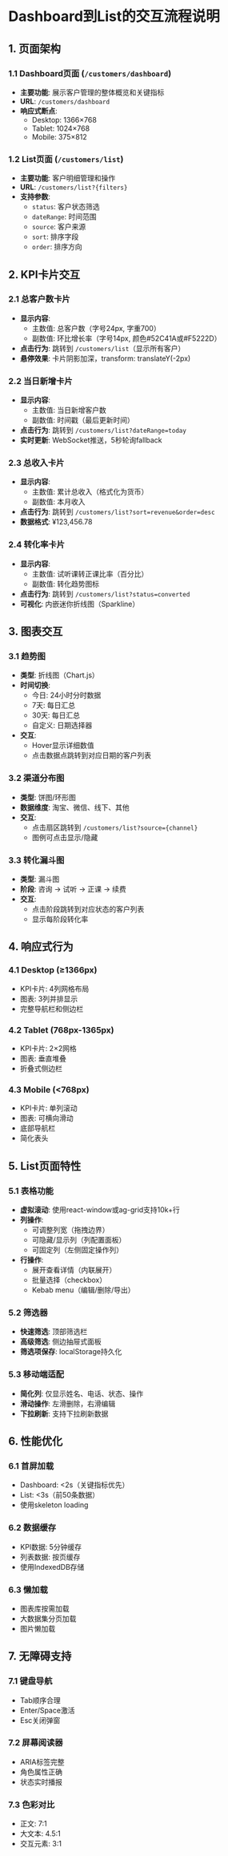 # Dashboard到List的交互流程说明

## 1. 页面架构

### 1.1 Dashboard页面 (`/customers/dashboard`)
- **主要功能**: 展示客户管理的整体概览和关键指标
- **URL**: `/customers/dashboard`
- **响应式断点**: 
  - Desktop: 1366×768
  - Tablet: 1024×768
  - Mobile: 375×812

### 1.2 List页面 (`/customers/list`)
- **主要功能**: 客户明细管理和操作
- **URL**: `/customers/list?{filters}`
- **支持参数**: 
  - `status`: 客户状态筛选
  - `dateRange`: 时间范围
  - `source`: 客户来源
  - `sort`: 排序字段
  - `order`: 排序方向

## 2. KPI卡片交互

### 2.1 总客户数卡片
- **显示内容**: 
  - 主数值: 总客户数（字号24px, 字重700）
  - 副数值: 环比增长率（字号14px, 颜色#52C41A或#F5222D）
- **点击行为**: 跳转到 `/customers/list`（显示所有客户）
- **悬停效果**: 卡片阴影加深，transform: translateY(-2px)

### 2.2 当日新增卡片
- **显示内容**: 
  - 主数值: 当日新增客户数
  - 副数值: 时间戳（最后更新时间）
- **点击行为**: 跳转到 `/customers/list?dateRange=today`
- **实时更新**: WebSocket推送，5秒轮询fallback

### 2.3 总收入卡片
- **显示内容**: 
  - 主数值: 累计总收入（格式化为货币）
  - 副数值: 本月收入
- **点击行为**: 跳转到 `/customers/list?sort=revenue&order=desc`
- **数据格式**: ¥123,456.78

### 2.4 转化率卡片
- **显示内容**: 
  - 主数值: 试听课转正课比率（百分比）
  - 副数值: 转化趋势图标
- **点击行为**: 跳转到 `/customers/list?status=converted`
- **可视化**: 内嵌迷你折线图（Sparkline）

## 3. 图表交互

### 3.1 趋势图
- **类型**: 折线图（Chart.js）
- **时间切换**: 
  - 今日: 24小时分时数据
  - 7天: 每日汇总
  - 30天: 每日汇总
  - 自定义: 日期选择器
- **交互**: 
  - Hover显示详细数值
  - 点击数据点跳转到对应日期的客户列表

### 3.2 渠道分布图
- **类型**: 饼图/环形图
- **数据维度**: 淘宝、微信、线下、其他
- **交互**: 
  - 点击扇区跳转到 `/customers/list?source={channel}`
  - 图例可点击显示/隐藏

### 3.3 转化漏斗图
- **类型**: 漏斗图
- **阶段**: 咨询 → 试听 → 正课 → 续费
- **交互**: 
  - 点击阶段跳转到对应状态的客户列表
  - 显示每阶段转化率

## 4. 响应式行为

### 4.1 Desktop (≥1366px)
- KPI卡片: 4列网格布局
- 图表: 3列并排显示
- 完整导航栏和侧边栏

### 4.2 Tablet (768px-1365px)
- KPI卡片: 2×2网格
- 图表: 垂直堆叠
- 折叠式侧边栏

### 4.3 Mobile (<768px)
- KPI卡片: 单列滚动
- 图表: 可横向滑动
- 底部导航栏
- 简化表头

## 5. List页面特性

### 5.1 表格功能
- **虚拟滚动**: 使用react-window或ag-grid支持10k+行
- **列操作**: 
  - 可调整列宽（拖拽边界）
  - 可隐藏/显示列（列配置面板）
  - 可固定列（左侧固定操作列）
- **行操作**: 
  - 展开查看详情（内联展开）
  - 批量选择（checkbox）
  - Kebab menu（编辑/删除/导出）

### 5.2 筛选器
- **快速筛选**: 顶部筛选栏
- **高级筛选**: 侧边抽屉式面板
- **筛选项保存**: localStorage持久化

### 5.3 移动端适配
- **简化列**: 仅显示姓名、电话、状态、操作
- **滑动操作**: 左滑删除，右滑编辑
- **下拉刷新**: 支持下拉刷新数据

## 6. 性能优化

### 6.1 首屏加载
- Dashboard: <2s（关键指标优先）
- List: <3s（前50条数据）
- 使用skeleton loading

### 6.2 数据缓存
- KPI数据: 5分钟缓存
- 列表数据: 按页缓存
- 使用IndexedDB存储

### 6.3 懒加载
- 图表库按需加载
- 大数据集分页加载
- 图片懒加载

## 7. 无障碍支持

### 7.1 键盘导航
- Tab顺序合理
- Enter/Space激活
- Esc关闭弹窗

### 7.2 屏幕阅读器
- ARIA标签完整
- 角色属性正确
- 状态实时播报

### 7.3 色彩对比
- 正文: 7:1
- 大文本: 4.5:1
- 交互元素: 3:1
